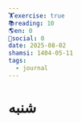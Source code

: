 ```yaml
---
🏋️exercise: true
📚reading: 10
🌎en: 0
📱social: 0
date: 2025-08-02
shamsi: 1404-05-11
tags:
  - journal
---
```

# شنبه

